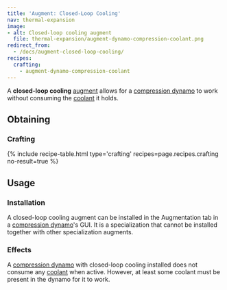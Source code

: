 ```yaml
---
title: 'Augment: Closed-Loop Cooling'
nav: thermal-expansion
image:
- alt: Closed-loop cooling augment
  file: thermal-expansion/augment-dynamo-compression-coolant.png
redirect_from:
  - /docs/augment-closed-loop-cooling/
recipes:
  crafting:
    - augment-dynamo-compression-coolant
---
```


A **closed-loop cooling** [augment](/docs/augments/) allows for a [compression
dynamo](/docs/compression-dynamo/) to work without consuming the
[coolant](/docs/coolants/) it holds.


Obtaining
---------

### Crafting
{% include recipe-table.html type='crafting' recipes=page.recipes.crafting no-result=true %}


Usage
-----

### Installation
A closed-loop cooling augment can be installed in the Augmentation tab in a
[compression dynamo](/docs/compression-dynamo/)'s GUI. It is a specialization
that cannot be installed together with other specialization augments.

### Effects
A [compression dynamo](/docs/compression-dynamo/) with closed-loop cooling
installed does not consume any [coolant](/docs/coolants/) when active. However,
at least some coolant must be present in the dynamo for it to work.
